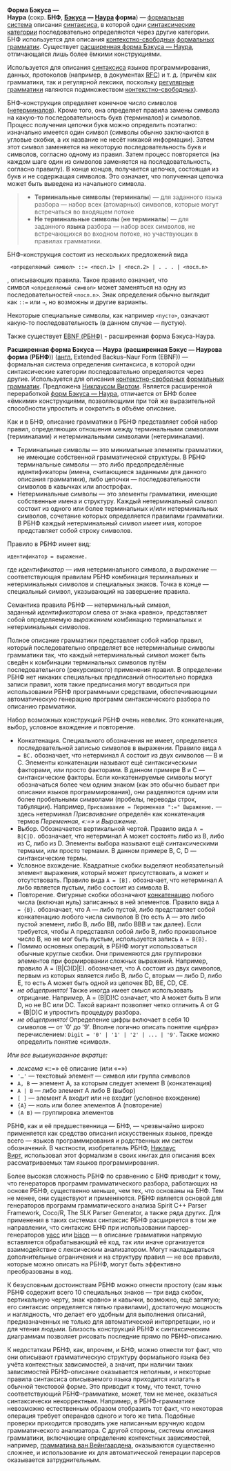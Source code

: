 **Форма Бэкуса — Наура** (сокр. **БНФ**, **[Бэкуса](https://ru.wikipedia.org/wiki/%D0%91%D1%8D%D0%BA%D1%83%D1%81,_%D0%94%D0%B6%D0%BE%D0%BD "Бэкус, Джон") — [Наура](https://ru.wikipedia.org/wiki/%D0%9D%D0%B0%D1%83%D1%80,_%D0%9F%D0%B8%D1%82%D0%B5%D1%80 "Наур, Питер") форма**) — [формальная система](https://ru.wikipedia.org/wiki/%D0%A4%D0%BE%D1%80%D0%BC%D0%B0%D0%BB%D1%8C%D0%BD%D0%B0%D1%8F_%D1%81%D0%B8%D1%81%D1%82%D0%B5%D0%BC%D0%B0 "Формальная система") описания [синтаксиса](https://ru.wikipedia.org/wiki/%D0%A1%D0%B8%D0%BD%D1%82%D0%B0%D0%BA%D1%81%D0%B8%D1%81 "Синтаксис"), в которой одни [синтаксические категории](https://ru.wikipedia.org/w/index.php?title=%D0%A1%D0%B8%D0%BD%D1%82%D0%B0%D0%BA%D1%81%D0%B8%D1%87%D0%B5%D1%81%D0%BA%D0%B0%D1%8F_%D0%BA%D0%B0%D1%82%D0%B5%D0%B3%D0%BE%D1%80%D0%B8%D1%8F&action=edit&redlink=1 "Синтаксическая категория (страница отсутствует)") последовательно определяются через другие категории. БНФ используется для описания [контекстно-свободных](https://ru.wikipedia.org/wiki/%D0%9A%D0%BE%D0%BD%D1%82%D0%B5%D0%BA%D1%81%D1%82%D0%BD%D0%BE-%D1%81%D0%B2%D0%BE%D0%B1%D0%BE%D0%B4%D0%BD%D0%B0%D1%8F_%D0%B3%D1%80%D0%B0%D0%BC%D0%BC%D0%B0%D1%82%D0%B8%D0%BA%D0%B0 "Контекстно-свободная грамматика") [формальных грамматик](https://ru.wikipedia.org/wiki/%D0%A4%D0%BE%D1%80%D0%BC%D0%B0%D0%BB%D1%8C%D0%BD%D0%B0%D1%8F_%D0%B3%D1%80%D0%B0%D0%BC%D0%BC%D0%B0%D1%82%D0%B8%D0%BA%D0%B0 "Формальная грамматика"). Существует [расширенная форма Бэкуса — Наура](https://ru.wikipedia.org/wiki/%D0%A0%D0%B0%D1%81%D1%88%D0%B8%D1%80%D0%B5%D0%BD%D0%BD%D0%B0%D1%8F_%D1%84%D0%BE%D1%80%D0%BC%D0%B0_%D0%91%D1%8D%D0%BA%D1%83%D1%81%D0%B0_%E2%80%94_%D0%9D%D0%B0%D1%83%D1%80%D0%B0 "Расширенная форма Бэкуса — Наура"), отличающаяся лишь более ёмкими конструкциями.

Используется для описания [синтаксиса](https://ru.wikipedia.org/wiki/%D0%A1%D0%B8%D0%BD%D1%82%D0%B0%D0%BA%D1%81%D0%B8%D1%81 "Синтаксис") языков программирования, данных, протоколов (например, в документах [RFC](https://ru.wikipedia.org/wiki/RFC "RFC")) и т. д. (причём как грамматики, так и регулярной лексики, поскольку [регулярные грамматики](https://ru.wikipedia.org/wiki/%D0%A0%D0%B5%D0%B3%D1%83%D0%BB%D1%8F%D1%80%D0%BD%D0%B0%D1%8F_%D0%B3%D1%80%D0%B0%D0%BC%D0%BC%D0%B0%D1%82%D0%B8%D0%BA%D0%B0) являются подмножеством [контекстно-свободных](https://ru.wikipedia.org/wiki/%D0%9A%D0%BE%D0%BD%D1%82%D0%B5%D0%BA%D1%81%D1%82%D0%BD%D0%BE-%D1%81%D0%B2%D0%BE%D0%B1%D0%BE%D0%B4%D0%BD%D0%B0%D1%8F_%D0%B3%D1%80%D0%B0%D0%BC%D0%BC%D0%B0%D1%82%D0%B8%D0%BA%D0%B0 "Контекстно-свободная грамматика")).

БНФ-конструкция определяет конечное число символов ([нетерминалов](https://ru.wikipedia.org/wiki/%D0%9D%D0%B5%D1%82%D0%B5%D1%80%D0%BC%D0%B8%D0%BD%D0%B0%D0%BB "Нетерминал")). Кроме того, она определяет правила замены символа на какую-то последовательность букв (терминалов) и символов. Процесс получения цепочки букв можно определить поэтапно: изначально имеется один символ (символы обычно заключаются в угловые скобки, а их название не несёт никакой информации). Затем этот символ заменяется на некоторую последовательность букв и символов, согласно одному из правил. Затем процесс повторяется (на каждом шаге один из символов заменяется на последовательность, согласно правилу). В конце концов, получается цепочка, состоящая из букв и не содержащая символов. Это означает, что полученная цепочка может быть выведена из начального символа.

> - **Терминальные символы** (**терминалы**) — для заданного языка разбора — набор всех (атомарных) символов, которые могут встречаться во входящем потоке
> - **Не терминальные символы** (**не терминалы**) — для заданного **языка** разбора — набор всех символов, не встречающихся во входном потоке, но участвующих в правилах грамматики.

БНФ-конструкция состоит из нескольких предложений вида

```
 <определяемый символ> ::= <посл.1> | <посл.2> | . . . | <посл.n>
 ```

, описывающих правила. Такое правило означает, что символ `<определяемый символ>` может заменяться на одну из последовательностей `<посл.n>`. Знак определения обычно выглядит как `::=` или `→`, но возможны и другие варианты.

Некоторые специальные символы, как например `<пусто>`, означают какую-то последовательность (в данном случае — пустую).

Также существует [EBNF (РБНФ)](https://ru.wikipedia.org/wiki/%D0%A0%D0%B0%D1%81%D1%88%D0%B8%D1%80%D0%B5%D0%BD%D0%BD%D0%B0%D1%8F_%D1%84%D0%BE%D1%80%D0%BC%D0%B0_%D0%91%D1%8D%D0%BA%D1%83%D1%81%D0%B0_%E2%80%94_%D0%9D%D0%B0%D1%83%D1%80%D0%B0) - расширенная форма Бэкуса-Наура.

**Расширенная форма Бэкуса — Наура** (**расширенная Бэкус — Наурова форма** (**РБНФ**)) ([англ.](https://ru.wikipedia.org/wiki/%D0%90%D0%BD%D0%B3%D0%BB%D0%B8%D0%B9%D1%81%D0%BA%D0%B8%D0%B9_%D1%8F%D0%B7%D1%8B%D0%BA "Английский язык") Extended Backus–Naur Form (EBNF)) — формальная система определения синтаксиса, в которой одни синтаксические категории последовательно определяются через другие. Используется для описания [контекстно-свободных](https://ru.wikipedia.org/wiki/%D0%9A%D0%BE%D0%BD%D1%82%D0%B5%D0%BA%D1%81%D1%82%D0%BD%D0%BE-%D1%81%D0%B2%D0%BE%D0%B1%D0%BE%D0%B4%D0%BD%D0%B0%D1%8F_%D0%B3%D1%80%D0%B0%D0%BC%D0%BC%D0%B0%D1%82%D0%B8%D0%BA%D0%B0 "Контекстно-свободная грамматика") [формальных грамматик](https://ru.wikipedia.org/wiki/%D0%A4%D0%BE%D1%80%D0%BC%D0%B0%D0%BB%D1%8C%D0%BD%D0%B0%D1%8F_%D0%B3%D1%80%D0%B0%D0%BC%D0%BC%D0%B0%D1%82%D0%B8%D0%BA%D0%B0 "Формальная грамматика"). Предложена [Никлаусом Виртом](https://ru.wikipedia.org/wiki/%D0%92%D0%B8%D1%80%D1%82,_%D0%9D%D0%B8%D0%BA%D0%BB%D0%B0%D1%83%D1%81 "Вирт, Никлаус"). Является расширенной переработкой [форм Бэкуса — Наура](https://ru.wikipedia.org/wiki/%D0%A4%D0%BE%D1%80%D0%BC%D0%B0_%D0%91%D1%8D%D0%BA%D1%83%D1%81%D0%B0_%E2%80%94_%D0%9D%D0%B0%D1%83%D1%80%D0%B0 "Форма Бэкуса — Наура"), отличается от БНФ более «ёмкими» конструкциями, позволяющими при той же выразительной способности упростить и сократить в объёме описание.

Как и в БНФ, описание грамматики в РБНФ представляет собой набор правил, определяющих отношения между терминальными символами (терминалами) и нетерминальными символами (нетерминалами).

- Терминальные символы — это минимальные элементы грамматики, не имеющие собственной грамматической структуры. В РБНФ терминальные символы — это либо предопределённые идентификаторы (имена, считающиеся заданными для данного описания грамматики), либо цепочки — последовательности символов в кавычках или апострофах.
- Нетерминальные символы — это элементы грамматики, имеющие собственные имена и структуру. Каждый нетерминальный символ состоит из одного или более терминальных и/или нетерминальных символов, сочетание которых определяется правилами грамматики. В РБНФ каждый нетерминальный символ имеет имя, которое представляет собой строку символов.

Правило в РБНФ имеет вид:

`идентификатор = выражение.`

где _идентификатор_ — имя нетерминального символа, а _выражение_ — соответствующая правилам РБНФ комбинация терминальных и нетерминальных символов и специальных знаков. Точка в конце — специальный символ, указывающий на завершение правила.

Семантика правила РБНФ — нетерминальный символ, заданный _идентификатором_ слева от знака «равно», представляет собой определяемую _выражением_ комбинацию терминальных и нетерминальных символов.

Полное описание грамматики представляет собой набор правил, который последовательно определяет все нетерминальные символы грамматики так, что каждый нетерминальный символ может быть сведён к комбинации терминальных символов путём последовательного (рекурсивного) применения правил. В определении РБНФ нет никаких специальных предписаний относительно порядка записи правил, хотя такие предписания могут вводиться при использовании РБНФ программными средствами, обеспечивающими автоматическую генерацию программ синтаксического разбора по описанию грамматики.

Набор возможных конструкций РБНФ очень невелик. Это конкатенация, выбор, условное вхождение и повторение.

- Конкатенация. Специального обозначения не имеет, определяется последовательной записью символов в выражении. Правило вида `A = BC.` обозначает, что нетерминал A состоит из двух символов — B и C. Элементы конкатенации называют ещё синтаксическими факторами, или просто факторами. В данном примере B и C — синтаксические факторы. Если конкатенируемые символы могут обозначаться более чем одним знаком (как это обычно бывает при описании языков программирования), они разделяются одним или более пробельными символами (пробелы, переводы строк, табуляции). Например, `Присваивание = Переменная ":=" Выражение.` — здесь нетерминал _Присваивание_ определён как конкатенация термов _Переменная_, _«:=»_ и _Выражение_.
- Выбор. Обозначается вертикальной чертой. Правило вида `A = B|C|D.` обозначает, что нетерминал A может состоять либо из B, либо из C, либо из D. Элементы выбора называют ещё синтаксическими термами, или просто термами. В данном примере B, C, D — синтаксические термы.
- Условное вхождение. Квадратные скобки выделяют необязательный элемент выражения, который может присутствовать, а может и отсутствовать. Правило вида `A = [B].` обозначает, что нетерминал A либо является пустым, либо состоит из символа B.
- Повторение. Фигурные скобки обозначают [конкатенацию](https://ru.wikipedia.org/wiki/%D0%9A%D0%BE%D0%BD%D0%BA%D0%B0%D1%82%D0%B5%D0%BD%D0%B0%D1%86%D0%B8%D1%8F "Конкатенация") любого числа (включая нуль) записанных в ней элементов. Правило вида `A = {B}.` обозначает, что A — либо пустой, либо представляет собой конкатенацию любого числа символов B (то есть A — это либо пустой элемент, либо B, либо BB, либо BBB и так далее). Если требуется, чтобы A представлял собой либо B, либо произвольное число B, но не мог быть пустым, используется запись `A = B{B}.`
- Помимо основных операций, в РБНФ могут использоваться обычные круглые скобки. Они применяются для группировки элементов при формировании сложных выражений. Например, правило A = (B|C)(D|E). обозначает, что A состоит из двух символов, первым из которых является либо B, либо C, вторым — либо D, либо E, то есть A может быть одной из цепочек BD, BE, CD, CE.
- _не общепринято!_ Также иногда имеет смысл использовать отрицание. Например, A = (B|D)!C означает, что A может быть B или D, но не BC или DC. Такой вариант позволяет четко отличить A от G = (B|D)C и упростить процедуру разбора.
- _не общепринято!_ Определение цифры включает в себя 10 символов — от '0' до '9'. Вполне логично описать понятие «цифра» перечислением: `Digit = '0' | '1' | '2' | ... | '9'`. Также можно определить понятие «символ».

_Или все вышеуказанное вкратце:_

- _лексема_ «::=» её описание (или «=»)
- `'…'` — текстовый элемент — символ или группа символов
- `A, B` — элемент A, за которым следует элемент B (конкатенация)
- `A | B` — либо элемент A либо B (выбор)
- `[ ]` — элемент A входит или не входит (условное вхождение)
- `{A}` — ноль или более элементов A (повторение)
- `(A B)` — группировка элементов

РБНФ, как и её предшественница — БНФ, — чрезвычайно широко применяется как средство описания искусственных языков, прежде всего — языков программирования и родственных им систем обозначений. В частности, изобретатель РБНФ, [Никлаус Вирт,](https://ru.wikipedia.org/wiki/%D0%92%D0%B8%D1%80%D1%82,_%D0%9D%D0%B8%D0%BA%D0%BB%D0%B0%D1%83%D1%81 "Вирт, Никлаус") использовал этот формализм в своих книгах для описания всех рассматриваемых там языков программирования.

Более высокая сложность РБНФ по сравнению с БНФ приводит к тому, что генераторов программ грамматического разбора, работающих на основе РБНФ, существенно меньше, чем тех, что основаны на БНФ. Тем не менее, они существуют и применяются. РБНФ является основой для генераторов программ грамматического анализа Spirit C++ Parser Framework, Coco/R, The SLK Parser Generator, а также ряда других. Для применения в таких системах синтаксис РБНФ расширяется в том же направлении, что синтаксис БНФ при использовании парсер-генераторов [yacc](https://ru.wikipedia.org/wiki/Yacc "Yacc") или [bison](https://ru.wikipedia.org/wiki/GNU_bison "GNU bison") — в описание грамматики напрямую вставляется обрабатывающий её код, так или иначе организуется взаимодействие с лексическим анализатором. Могут накладываться дополнительные ограничения и на структуру правил — не все правила, которые можно описать на РБНФ, могут быть эффективно преобразованы в код.

К безусловным достоинствам РБНФ можно отнести простоту (сам язык РБНФ содержит всего 10 специальных знаков — три вида скобок, вертикальную черту, знак «равно» и кавычки, возможно, ещё запятую; его синтаксис определяется пятью правилами), достаточную мощность и наглядность, что делает его удобным для выполнения описаний, предназначенных не только для автоматической интерпретации, но и для чтения людьми. Близость конструкций РБНФ к синтаксическим диаграммам позволяет рисовать последние прямо по РБНФ-описанию.

К недостаткам РБНФ, как, впрочем, и БНФ, можно отнести тот факт, что они описывают грамматическую структуру формального языка без учёта контекстных зависимостей, а значит, при наличии таких зависимостей РБНФ-описание оказывается неполным, и некоторые правила синтаксиса описываемого языка приходится излагать в обычной текстовой форме. Это приводит к тому, что текст, точно соответствующий РБНФ-грамматике, может, тем не менее, оказаться синтаксически некорректным. Например, в РБНФ-грамматике невозможно естественным образом отобразить тот факт, что некоторая операция требует операндов одного и того же типа. Подобные проверки приходится проводить уже написанным вручную кодом грамматического анализатора. С другой стороны, системы описания грамматики, включающие определение контекстных зависимостей, например, [грамматика ван Вейнгаардена](https://ru.wikipedia.org/wiki/%D0%93%D1%80%D0%B0%D0%BC%D0%BC%D0%B0%D1%82%D0%B8%D0%BA%D0%B0_%D0%B2%D0%B0%D0%BD_%D0%92%D0%B5%D0%B9%D0%BD%D0%B3%D0%B0%D0%B0%D1%80%D0%B4%D0%B5%D0%BD%D0%B0 "Грамматика ван Вейнгаардена"), оказываются существенно сложнее, и использование их для автоматической генерации парсеров оказывается затруднительным.